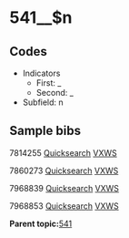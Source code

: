 # 541\_\_$n

## Codes

-   Indicators
    -   First: \_
    -   Second: \_
-   Subfield: n

## Sample bibs

7814255 [Quicksearch](https://search.library.yale.edu/catalog/7814255) [VXWS](http://prodorbis.library.yale.edu:7014/vxws/GetHoldingsService?bibId=7814255)

7860273 [Quicksearch](https://search.library.yale.edu/catalog/7860273) [VXWS](http://prodorbis.library.yale.edu:7014/vxws/GetHoldingsService?bibId=7860273)

7968839 [Quicksearch](https://search.library.yale.edu/catalog/7968839) [VXWS](http://prodorbis.library.yale.edu:7014/vxws/GetHoldingsService?bibId=7968839)

7968853 [Quicksearch](https://search.library.yale.edu/catalog/7968853) [VXWS](http://prodorbis.library.yale.edu:7014/vxws/GetHoldingsService?bibId=7968853)

**Parent topic:**[541](../../tags/541/541.md)

